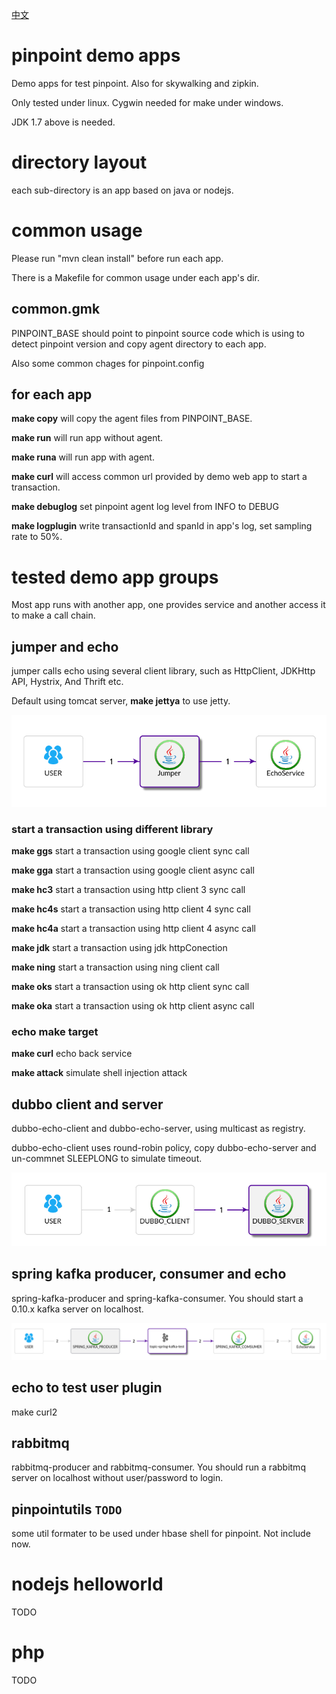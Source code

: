 [中文](README_zh.md)

# pinpoint demo apps
Demo apps for test pinpoint. Also for skywalking and zipkin.

Only tested under linux. Cygwin needed for make under windows.

JDK 1.7 above is needed.

# directory layout

each sub-directory is an app based on java or nodejs.

# common usage

Please run "mvn clean install" before run each app.

There is a Makefile for common usage under each app's dir.
## common.gmk

PINPOINT_BASE should point to pinpoint source code which is using to detect pinpoint version and copy agent directory to each app.

Also some common chages for pinpoint.config

## for each app

**make copy** will copy the agent files from PINPOINT_BASE.

**make run** will run app without agent.

**make runa** will run app with agent.

**make curl** will access common url provided by demo web app to start a transaction.

**make debuglog** set pinpoint agent log level from INFO to DEBUG

**make logplugin** write transactionId and spanId in app's log, set sampling rate to 50%.

# tested demo app groups
Most app runs with another app, one provides service and another access it to make a call chain.

## jumper and echo
jumper calls echo using several client library, such as HttpClient, JDKHttp API, Hystrix, And Thrift etc.

Default using tomcat server, **make jettya** to use jetty.

![topology](doc/jumper-echo-map.png)

### start a transaction using different library

**make ggs** start a transaction using google client sync call

**make gga** start a transaction using google client async call

**make hc3** start a transaction using http client 3 sync call

**make hc4s** start a transaction using http client 4 sync call

**make hc4a** start a transaction using http client 4 async call

**make jdk** start a transaction using jdk httpConection

**make ning** start a transaction using ning client call

**make oks** start a transaction using ok http client sync call

**make oka** start a transaction using ok http client async call

### echo make target

**make curl** echo back service

**make attack** simulate shell injection attack


## dubbo client and server

dubbo-echo-client and dubbo-echo-server, using multicast as registry.

dubbo-echo-client uses round-robin policy, copy dubbo-echo-server and un-commnet SLEEPLONG to simulate timeout.

![topology](doc/dubbo-map.png)

## spring kafka producer, consumer and echo

spring-kafka-producer and spring-kafka-consumer. You should start a 0.10.x kafka server on localhost.

![topology](doc/spring-kafka-map.png)

## echo to test user plugin
make curl2

## rabbitmq
rabbitmq-producer and rabbitmq-consumer. You should run a rabbitmq server on localhost without user/password to login.

## pinpointutils `TODO`
some util formater to be used under hbase shell for pinpoint. Not include now.

# nodejs helloworld
TODO

# php
TODO

